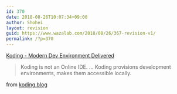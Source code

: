 ```yaml
---
id: 370
date: 2018-08-26T10:07:34+09:00
author: Shohei
layout: revision
guid: https://www.wazalab.com/2018/08/26/367-revision-v1/
permalink: /?p=370
---
```


[Koding - Modern Dev Environment Delivered](https://www.koding.com/)

> Koding is not an Online IDE. ... Koding provisions development environments, makes them accessible locally. 

from [koding blog](https://blog.koding.com/koding-is-not-an-online-ide-e2693f740ce8)